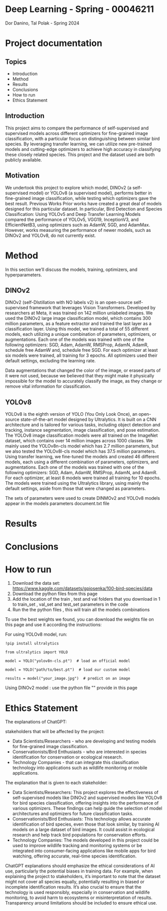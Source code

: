 # Deep Learning - Spring - 00046211
Dor Danino, Tal Polak - Spring 2024


# Project documentation
## Topics
* Introduction
* Method
* Results
* Conclusions
* How to run
* Ethics Statement

## Introduction
This project aims to compare the performance of self-supervised and supervised models across different optimizers for fine-grained image classification, with a particular focus on distinguishing between similar bird species. By leveraging transfer learning, we can utilize new pre-trained models and cutting-edge optimizers to achieve high accuracy in classifying these closely related species. This project and the dataset used are both publicly available.
## Motivation
We undertook this project to explore which model, DINOv2 (a self-supervised model) or YOLOv8 (a supervised model), performs better in fine-grained image classification, while testing which optimizers gave the best result.
Previous Works
Prior works have created a great deal of models designed for this particular dataset. In particular, Bird Detection and Species Classification: Using YOLOv5 and Deep Transfer Learning Models compared the performance of YOLOv5, VGG19, InceptionV3, and EfficientNetB3, using optimizers such as AdamW, SGD, and AdamMax.
However, works measuring the performance of newer models, such as DINOv2 and YOLOv8, do not currently exist.
# Method
In this section we’ll discuss the models, training, optimizers,  and hyperparameters.
## DINOv2 
DINOv2 (self-DIstillation with NO labels v2) is an open-source self-supervised framework that leverages Vision Transformers. Developed by researchers at Meta, it was trained on 142 million unlabeled images. We used the DINOv2 large image classification model, which contains 300 million parameters, as a feature extractor and trained the last layer as a classification layer. Using this model, we trained a total of 55 different models, each utilizing a unique combination of parameters, optimizers, or augmentations.
Each one of the models was trained with one of the following optimizers: SGD, Adam, AdamW, RMSProp, AdamN, AdamR, schedule free AdamW and, schedule free SGD. For each optimizer at least six models were trained, all training for 3 epochs.
All optimizers used their default settings, excluding the learning rate.

Data augmentations that changed the color of the image, or erased parts of it were not used, because we believed that they might make it physically impossible for the model to accurately classify the image, as they change or remove vital information for classification.
## YOLOv8
YOLOv8 is the eighth version of YOLO (You Only Look Once), an open-source state-of-the-art model designed by Ultralytics. It is built on a CNN architecture and is tailored for various tasks, including object detection and tracking, instance segmentation, image classification, and pose estimation. The YOLOv8 image classification models were all trained on the ImageNet dataset, which contains over 14 million images across 1000 classes. We mainly used the YOLOv8n-cls model which has 2.7 million parameters, but we also tested the YOLOv8l-cls model which has 37.5 million parameters. Using transfer learning, we fine-tuned the models and created 46 different models, each using a different combination of parameters, optimizers, and augmentations.
Each one of the models was trained with one of the following optimizers: SGD, Adam, AdamW, RMSProp, AdamN, and AdamR. For each optimizer, at least 8 models were trained all training for 10 epochs. The models were trained using the Ultralytics library, using mainly the default settings, aside from those that were changed as parameters.

The sets of parameters were used to create DINMOv2 and YOLOv8 models appear in the models parameters document.txt file 

# Results

# Conclusions

# How to run
1) Download the data set: https://www.kaggle.com/datasets/gpiosenka/100-bird-species/data
2) Download the python files from this page
3) Add the location of the train , test and val folders that you download in 1 to train_set , val_set and test_set parameters in the code
4) Run the the python files , this will train all the models combinations

To use the best weights we found, you can download the weights file on this page and use it according the instructions:

For using YOLOv8 model, run:

`!pip install ultralytics`

`from ultralytics import YOLO`

`model = YOLO("yolov8n-cls.pt")  # load an official model`

`model = YOLO("path/to/best.pt")  # load our custom model`

`results = model("your_image.jpg")  # predict on an image`

 Using DINOv2 model : use the python file "" provide in this page 

# Ethics Statement
The explanations of ChatGPT:

stakeholders that will be affected by the project:
* Data Scientists/Researchers - who are developing and testing models for fine-grained image classification.
* Conservationists/Bird Enthusiasts - who are interested in species identification for conservation or ecological research.
* Technology Companies - that can integrate this classification technology into applications such as wildlife monitoring or mobile applications.
  
The explanation that is given to each stakeholder:
* Data Scientists/Researchers: This project explores the effectiveness of self-supervised models like DINOv2 and supervised models like YOLOv8 for bird species classification, offering insights into the performance of various optimizers. These findings can help guide the selection of model architectures and optimizers for future classification tasks.
* Conservationists/Bird Enthusiasts: This technology allows accurate identification of bird species, even those that look similar, by training AI models on a large dataset of bird images. It could assist in ecological research and help track bird populations for conservation efforts.
* Technology Companies: The models developed in this project could be used to improve wildlife tracking and monitoring systems or be integrated into consumer-facing applications like mobile apps for bird watching, offering accurate, real-time species identification.

ChatGPT explanations should emphasize the ethical considerations of AI use, particularly the potential biases in training data. For example, when explaining the project to stakeholders, it’s important to note that the dataset might not cover all species equally, potentially resulting in biased or incomplete identification results. It’s also crucial to ensure that the technology is used responsibly, especially in conservation and wildlife monitoring, to avoid harm to ecosystems or misinterpretation of results. Transparency around limitations should be included to ensure ethical use.


